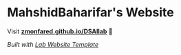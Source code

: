 
# MahshidBaharifar's Website

Visit **[zmonfared.github.io/DSAIlab](https://zmonfared.github.io/DSAIlab)** 🚀

_Built with [Lab Website Template](https://greene-lab.gitbook.io/lab-website-template-docs)_

